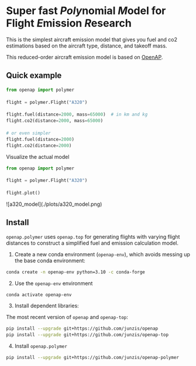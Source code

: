 # Super fast *Poly*nomial *M*odel for Flight *E*mission *R*esearch

This is the simplest aircraft emission model that gives you fuel and co2 estimations based on the aircraft type, distance, and takeoff mass.

This reduced-order aircraft emission model is based on [OpenAP](https://openap.dev).


## Quick example


```python
from openap import polymer

flight = polymer.Flight("A320")

flight.fuel(distance=2000, mass=65000)  # in km and kg
flight.co2(distance=2000, mass=65000)

# or even simpler
flight.fuel(distance=2000)
flight.co2(distance=2000)
```

Visualize the actual model

```python
from openap import polymer

flight = polymer.Flight("A320")

flight.plot()
```
<div style="max-width: 400px">
![a320_model](./plots/a320_model.png)
</div>

## Install


`openap.polymer` uses `openap.top` for generating flights with varying flight distances to construct a simplified fuel and emission calculation model.


1. Create a new conda environment (`openap-env`), which avoids messing up the base conda environment:

```sh
conda create -n openap-env python=3.10 -c conda-forge
```
2. Use the `openap-env` environment

```sh
conda activate openap-env
```
3. Install dependent libraries:

The most recent version of `openap` and `openap-top`:

```sh
pip install --upgrade git+https://github.com/junzis/openap
pip install --upgrade git+https://github.com/junzis/openap-top
```

4. Install `openap.polymer`

```sh
pip install --upgrade git+https://github.com/junzis/openap-polymer
```


